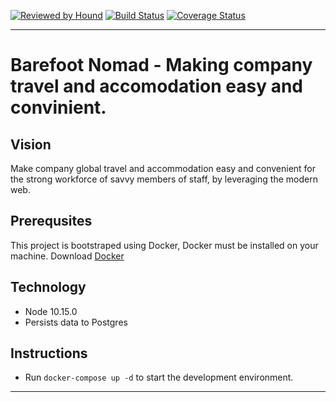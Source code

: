 [![Reviewed by Hound](https://img.shields.io/badge/ESLint%20Reviewed%20by%20-HoundCI-d16ef5)](https://houndci.com)
[![Build Status](https://travis-ci.com/andela/jubilee-backend.svg?branch=develop)](https://travis-ci.com/andela/jubilee-backend)
[![Coverage Status](https://coveralls.io/repos/github/andela/jubilee-backend/badge.svg?branch=develop)](https://coveralls.io/github/andela/jubilee-backend?branch=develop)
___

Barefoot Nomad - Making company travel and accomodation easy and convinient.
=======

## Vision
Make company global travel and accommodation easy and convenient for the strong workforce of savvy members of staff, by leveraging the modern web.

## Prerequsites

This project is bootstraped using Docker, Docker must be installed on your machine. Download [Docker](https://docs.docker.com/docker-for-windows/install/)

## Technology
- Node 10.15.0
- Persists data to Postgres

## Instructions

- Run `docker-compose up -d` to start the development environment.

---
